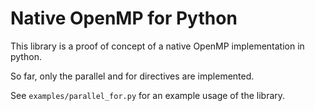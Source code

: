 # Native OpenMP for Python
This library is a proof of concept of a native OpenMP implementation in python.

So far, only the parallel and for directives are implemented.

See `examples/parallel_for.py` for an example usage of the library.
